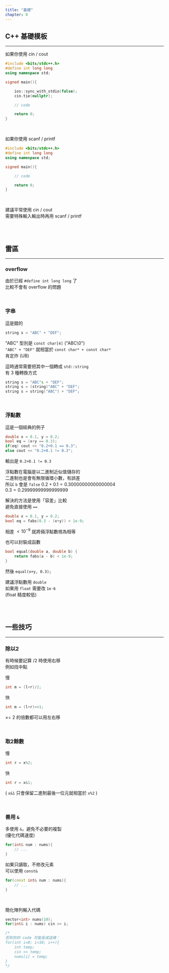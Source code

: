 ```yaml
---
title: "基礎"
chapter: 0
---
```


## C++ 基礎模板

***

如果你使用 cin / cout

```cpp
#include <bits/stdc++.h>
#define int long long
using namespace std;

signed main(){

    ios::sync_with_stdio(false);
    cin.tie(nullptr);

    // code

    return 0;
}
```

<br>

如果你使用 scanf / printf

```cpp
#include <bits/stdc++.h>
#define int long long
using namespace std;

signed main(){

    // code

    return 0;
}
```

<br>

建議平常使用 cin / cout<br>
需要特殊輸入輸出時再用 scanf / printf<br>

<br><br>

## 雷區

***

### overflow

由於已經 `#define int long long` 了<br>
比較不會有 overflow 的問題

<br>

### 字串

這是錯的

```cpp
string s = "ABC" + "DEF";
```

"ABC" 型別是 `const char[4]` ("ABC\0")<br>
`"ABC" + "DEF"` 就相當於 `const char* + const char*`<br>
肯定炸 (UB)

這時通常需要把其中一個轉成 `std::string`<br>
有 3 種轉換方式

```cpp
string s = "ABC"s + "DEF";
string s = (string)"ABC" + "DEF";
string s = string("ABC") + "DEF";
```

<br>

### 浮點數

這是一個經典的例子

```cpp
double x = 0.1, y = 0.2;
bool eq = (x+y == 0.3);
if(eq) cout << "0.2+0.1 == 0.3";
else cout << "0.2+0.1 != 0.3";
```

輸出是 `0.2+0.1 != 0.3`

浮點數在電腦是以二進制近似值儲存的<br>
二進制也是會有無限循環小數，有誤差<br>
所以 `b` 會是 `false`
$0.2 + 0.1 = 0.30000000000000004$<br>
$0.3 = 0.29999999999999999$<br>

解決的方法是使用「容差」比較<br>
避免直接使用 `==`

```cpp
double x = 0.1, y = 0.2;
bool eq = fabs(0.3 - (x+y)) < 1e-9;
```

相差 $< 10^{-9}$ 就將倆浮點數視為相等

也可以封裝成函數

```cpp
bool equal(double a, double b) {
    return fabs(a - b) < 1e-9;
}
```

然後 `equal(x+y, 0.3);`

建議浮點數用 `double`<br>
如果用 `float` 需要改 `1e-6`<br>
(float 精度較低)

<br><br>

## 一些技巧

***

### 除以2

有時候要記算 /2 時使用右移<br>
例如找中點

慢

```cpp
int m = (l+r)/2;

```

快

```cpp
int m = (l+r)>>1;

```

×÷ 2 的倍數都可以用左右移

<br>

### 取2餘數

慢

```cpp
int r = x%2;
```

快

```cpp
int r = x&1;
```

( `x&1` 只會保留二進制最後一位元就相當於 `x%2` )

<br>

### 善用 `&`

多使用 `&`，避免不必要的複製<br>
(優化代碼速度)

```cpp
for(int& num : nums){
    // ...
}
```

如果只讀取，不修改元素<br>
可以使用 `const&`

```cpp
for(const int& num : nums){
    // ...
}
```

<br>

簡化陣列輸入代碼

```cpp
vector<int> nums(10);
for(int& i : nums) cin >> i;

/*
否則你的 code 可能長成這樣：
for(int i=0; i<10; i++){
    int temp;
    cin >> temp;
    nums[i] = temp;
}
*/
```

